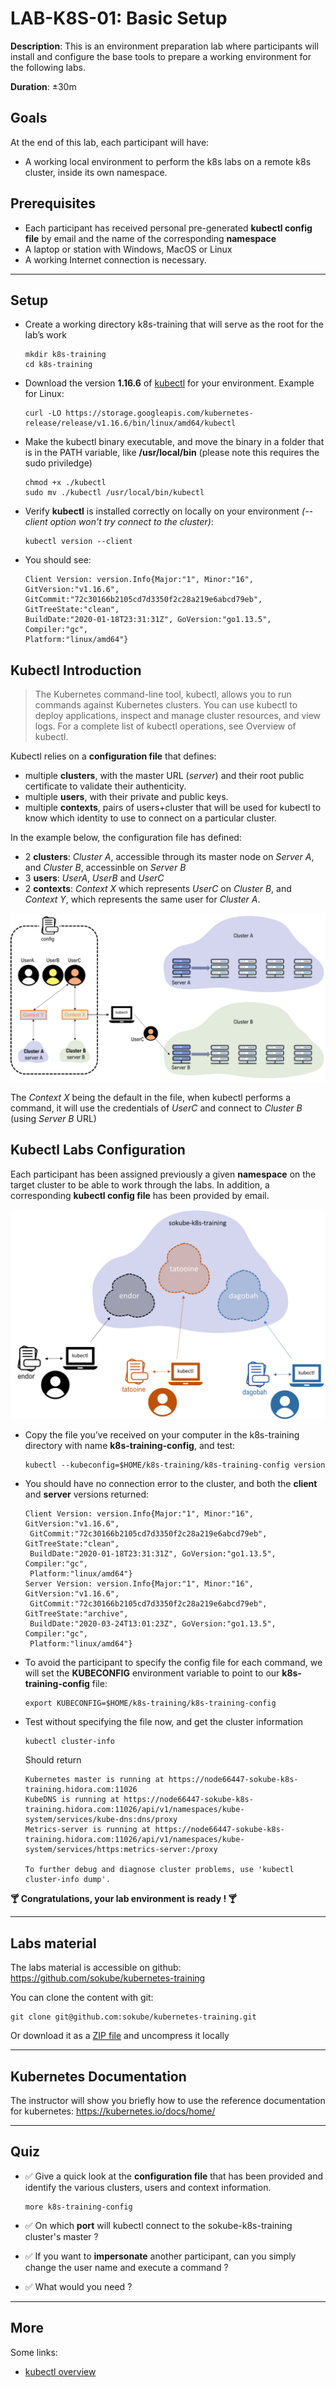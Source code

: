 # LAB-K8S-01: Basic Setup

**Description**: This is an environment preparation lab where participants will install and configure the base tools to prepare a working environment for the following labs.

**Duration**: ±30m

## Goals
At the end of this lab, each participant will have:
- A working local environment to perform the k8s labs on a remote k8s cluster, inside its own namespace.

## Prerequisites

- Each participant has received personal pre-generated **kubectl config file** by email and the name of the corresponding **namespace**
- A laptop or station with Windows, MacOS or Linux
- A working Internet connection is necessary.

----

## Setup

- Create a working directory k8s-training that will serve as the root for the lab’s work

  ``` shell
  mkdir k8s-training
  cd k8s-training
  ```

- Download the version **1.16.6** of [kubectl](https://kubernetes.io/docs/tasks/tools/install-kubectl/#install-kubectl-on-linux) for your environment. Example for Linux:
  ``` shell
  curl -LO https://storage.googleapis.com/kubernetes-release/release/v1.16.6/bin/linux/amd64/kubectl
  ```

- Make the kubectl binary executable, and move the binary in a folder that is in the PATH variable, like **/usr/local/bin** (please note this requires the sudo priviledge)

  ``` shell
  chmod +x ./kubectl
  sudo mv ./kubectl /usr/local/bin/kubectl
  ```

- Verify **kubectl** is installed correctly on locally on your environment *(--client option won't try connect to the cluster)*:
  ``` shell
  kubectl version --client
  ```

- You should see:
   ``` shell
  Client Version: version.Info{Major:"1", Minor:"16", GitVersion:"v1.16.6",
  GitCommit:"72c30166b2105cd7d3350f2c28a219e6abcd79eb", GitTreeState:"clean",
  BuildDate:"2020-01-18T23:31:31Z", GoVersion:"go1.13.5", Compiler:"gc",
  Platform:"linux/amd64"}
  ``` 

## Kubectl Introduction

> The Kubernetes command-line tool, kubectl, allows you to run commands against Kubernetes clusters. You can use kubectl to deploy applications, inspect and manage cluster resources, and view logs. For a complete list of kubectl operations, see Overview of kubectl.

Kubectl relies on a **configuration file** that defines:
- multiple **clusters**, with the master URL (*server*) and their root public certificate to validate their authenticity. 
- multiple **users**, with their private and public keys. 
- multiple **contexts**, pairs of users+cluster that will be used for kubectl to know which identity to use to connect on a particular cluster. 

In the example below, the configuration file has defined:
- 2 **clusters**: *Cluster A*, accessible through its master node on *Server A*, and *Cluster B*, accessinble on *Server B*
- 3 **users**: *UserA*, *UserB* and *UserC*
- 2 **contexts**: *Context X* which represents *UserC* on *Cluster B*, and *Context Y*, which represents the same user for *Cluster A*.

![Overview](./img/kubectl-config.png)

The *Context X* being the default in the file, when kubectl performs a command, it will use the credentials of *UserC* and connect to *Cluster B* (using *Server B* URL)


## Kubectl Labs Configuration
Each participant has been assigned previously a given **namespace** on the target cluster to be able to work through the labs. In addition, a corresponding **kubectl config file** has been provided by email.

![Overview](./img/overview-setup.png)

- Copy the file you’ve received on your computer in the k8s-training directory with name **k8s-training-config**, and test:
  ``` shell
  kubectl --kubeconfig=$HOME/k8s-training/k8s-training-config version
  ```

- You should have no connection error to the cluster, and both the **client** and **server** versions returned:

  ``` shell
  Client Version: version.Info{Major:"1", Minor:"16", GitVersion:"v1.16.6",
   GitCommit:"72c30166b2105cd7d3350f2c28a219e6abcd79eb", GitTreeState:"clean",
   BuildDate:"2020-01-18T23:31:31Z", GoVersion:"go1.13.5", Compiler:"gc",
   Platform:"linux/amd64"}
  Server Version: version.Info{Major:"1", Minor:"16", GitVersion:"v1.16.6",
   GitCommit:"72c30166b2105cd7d3350f2c28a219e6abcd79eb", GitTreeState:"archive",
   BuildDate:"2020-03-24T13:01:23Z", GoVersion:"go1.13.5", Compiler:"gc",
   Platform:"linux/amd64"}
  ```

- To avoid the participant to specify the config file for each command, we will set the **KUBECONFIG** environment variable to point to our **k8s-training-config** file:
  ``` shell
  export KUBECONFIG=$HOME/k8s-training/k8s-training-config
  ```

- Test without specifying the file now, and get the cluster information
  ``` shell
  kubectl cluster-info
  ```
  Should return

  ``` shell
  Kubernetes master is running at https://node66447-sokube-k8s-training.hidora.com:11026
  KubeDNS is running at https://node66447-sokube-k8s-training.hidora.com:11026/api/v1/namespaces/kube-system/services/kube-dns:dns/proxy
  Metrics-server is running at https://node66447-sokube-k8s-training.hidora.com:11026/api/v1/namespaces/kube-system/services/https:metrics-server:/proxy

  To further debug and diagnose cluster problems, use 'kubectl cluster-info dump'.
  ```

**:cocktail: Congratulations, your lab environment is ready ! :cocktail:**

---
## Labs material
The labs material is accessible on github: https://github.com/sokube/kubernetes-training

You can clone the content with git:
``` shell
git clone git@github.com:sokube/kubernetes-training.git
```
Or download it as a [ZIP file](https://github.com/sokube/kubernetes-training/archive/master.zip) and uncompress it locally

---
## Kubernetes Documentation

The instructor will show you briefly how to use the reference documentation for kubernetes: https://kubernetes.io/docs/home/

---
## Quiz

- :white_check_mark: Give a quick look at the **configuration file** that has been provided and identify the various clusters, users and context information.
  ``` shell
  more k8s-training-config
  ```

- :white_check_mark: On which **port** will kubectl connect to the sokube-k8s-training cluster's master ?
- :white_check_mark: If you want to **impersonate** another participant, can you simply change the user name and execute a command ?
- :white_check_mark: What would you need ?

---

## More

Some links:
- [kubectl overview](https://kubernetes.io/docs/reference/kubectl/overview/)

